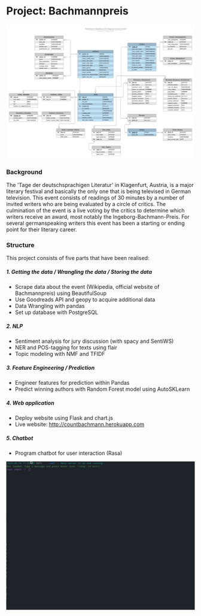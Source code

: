 # Project: Bachmannpreis

![ER model bachmann database](images/bachmann_postgres_er.jpeg)

### Background

The 'Tage der deutschsprachigen Literatur' in Klagenfurt, Austria, is a major literary festival and basically the only one that is being televised in German television. This event consists of readings of 30 minutes by a number of invited writers who are being evaluated by a circle of critics. The culmination of the event is a live voting by the critics to determine which writers receive an award, most notably the Ingeborg-Bachmann-Preis. For several germanspeaking writers this event has been a starting or ending point for their literary career. 

### Structure

This project consists of five parts that have been realised:

##### 1. Getting the data / Wrangling the data / Storing the data
* Scrape data about the event (Wikipedia, official website of Bachmannpreis) using BeautifulSoup
* Use Goodreads API and geopy to acquire additional data
* Data Wrangling with pandas
* Set up database with PostgreSQL

##### 2. NLP
* Sentiment analysis for jury discussion (with spacy and SentiWS)
* NER and POS-tagging for texts using flair
* Topic modeling with NMF and TFIDF

##### 3. Feature Engineering / Prediction
* Engineer features for prediction within Pandas
* Predict winning authors with Random Forest model using AutoSKLearn

##### 4. Web application
* Deploy website using Flask and chart.js
* Live website: http://countbachmann.herokuapp.com

##### 5. Chatbot
* Program chatbot for user interaction (Rasa)

![rasa_bot](images/bachmann_rasabot.gif)
